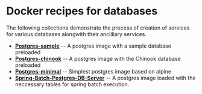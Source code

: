 # Docker recipes for databases

The following collections demonstrate the process of creation of services for various databases alongwith their ancilliary services.

- **[Postgres-sample](./postgresql-sample/)** -- A postgres image with a sample database preloaded
- **[Postgres-chinook](./postgresql-chinook/)** -- A postgres image with the Chinook database preloaded
- **[Postgres-minimal](./postgresql-minimal/)** -- Simplest postgres image based on alpine
- **[Spring-Batch-Postgres-DB-Server](./spring-batch-pgsql-dbserver//)** -- A postgres image loaded with the neccessary tables for spring batch execution.